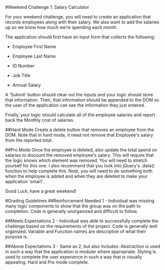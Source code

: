 #Weekend Challenge 1: Salary Calculator

For your weekend challenge, you will need to create an application that records employees along with their salary. We also want to add the salaries up so we know how much we’re spending each month.

The application should first have an input form that collects the following:

- Employee First Name

- Employee Last Name

- ID Number

- Job Title

- Annual Salary



A 'Submit' button should clear out the inputs and your logic should store that information. Then, that information should be appended to the DOM so the user of the application can see the information they just entered.

Finally, your logic should calculate all of the employee salaries and report back the Monthly cost of salaries.

##Hard Mode
Create a delete button that removes an employee from the DOM. Note that in hard mode, it need not remove that Employee's salary from the reported total.

##Pro Mode
Once the employee is deleted, also update the total spend on salaries to discount the removed employee's salary. This will require that the logic knows which element was removed. You will need to stretch yourself for this one. I also recommend that you look into jQuery's .data() function to help complete this. Note, you will need to do something both when the employee is added and when they are deleted to make your application 'smart'.

Good Luck, have a great weekend!


#Grading Guidelines
##Reinforcement Needed
1 - Individual was missing many logic components to show that the group was on the path to completion. Code is generally unorganized and difficult to follow. 

##Meets Expectations
2 - Individual was able to successfully complete the challenge based on the requirements of the project. Code is generally well organized. Variable and Function names are descriptive of what their purpose is.

##Above Expectations
3 - Same as 2, but also includes: Abstraction is used in such a way that the application is modular where appropriate. Styling is used to complete the user experience in such a way that is visually appealing. Hard and Pro mode complete.
